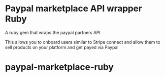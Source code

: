 # Paypal marketplace API wrapper Ruby

A ruby gem that wraps the paypal partners API

This allows you to onboard users similar to Stripe connect and allow them to sell products on your platform and get payed via Paypal

# paypal-marketplace-ruby
